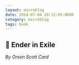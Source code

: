 ```yaml
---
layout: microblog
date: 2014-07-04 20:12:55-0600
category: microblog
tags: book
---
```

## 📖 Ender in Exile
*By Orson Scott Card*
